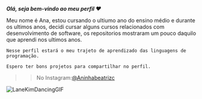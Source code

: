 _**Olá, seja bem-vindo ao meu perfil ❤️**_

Meu nome é Ana, estou cursando o ultiumo ano do ensino médio e durante os ultimos anos, decidi cursar alguns cursos relacionados com desenvolvimento de software, os repositorios mostraram um pouco daquilo que aprendi nos ultimos anos.

`Nesse perfil estará o meu trajeto de aprendizado das linguagens de programação.`

`Espero ter bons projetos para compartilhar no perfil.`
>>No Instagram:[@Aninhabeatrizc](https://www.instagram.com/aninhabeatrizc/)

![LaneKimDancingGIF](https://github.com/user-attachments/assets/33270e94-eed3-4d6a-a69f-26ddd547a884)

